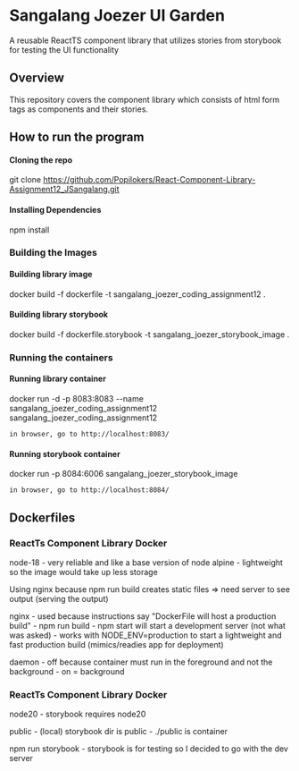 # Sangalang Joezer UI Garden

A reusable ReactTS component library that utilizes stories from storybook for testing the UI functionality

## Overview

This repository covers the component library which consists of html form tags as components and their stories.

## How to run the program

#### Cloning the repo

git clone https://github.com/Popilokers/React-Component-Library-Assignment12_JSangalang.git

#### Installing Dependencies
npm install

### Building the Images

#### Building library image
docker build -f dockerfile -t sangalang_joezer_coding_assignment12 .

#### Building library storybook
docker build -f dockerfile.storybook -t  sangalang_joezer_storybook_image .

### Running the containers

#### Running library container
docker run -d -p 8083:8083 --name sangalang_joezer_coding_assignment12 
sangalang_joezer_coding_assignment12 

    in browser, go to http://localhost:8083/

#### Running storybook container
docker run -p 8084:6006 sangalang_joezer_storybook_image

    in browser, go to http://localhost:8084/


## Dockerfiles 

### ReactTs Component Library Docker

node-18 - very reliable and like a base version of node
alpine - lightweight so the image would take up less storage

Using nginx because npm run build creates static files => need server to see output (serving the output)

nginx - used because instructions say "DockerFile will host a production build" - npm run build
      - npm start will start a development server (not what was asked)
      - works with NODE_ENV=production to start a lightweight and fast production build (mimics/readies app for deployment)

daemon -  off because container must run in the foreground and not the background
       -  on = background


### ReactTs Component Library Docker

node20 - storybook requires node20

public - (local) storybook dir is public
       - ./public is container

npm run storybook - storybook is for testing so I decided to go with the dev server

